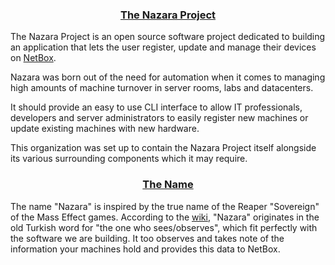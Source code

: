 <div align="center">
<h3 style="text-decoration:underline">The Nazara Project</h3>
</div>

The Nazara Project is an open source software project dedicated to building an application that lets the user register, update and manage their devices on [NetBox](https://github.com/netbox-community/netbox).

Nazara was born out of the need for automation when it comes to managing high amounts of machine turnover in server rooms, labs and datacenters.

It should provide an easy to use CLI interface to allow IT professionals, developers and server administrators to easily register new machines or update existing machines with new hardware.

This organization was set up to contain the Nazara Project itself alongside its various surrounding components which it may require.


<div align="center">
<h3 style="text-decoration:underline">The Name</h3>
</div>

The name "Nazara" is inspired by the true name of the Reaper "Sovereign" of the Mass Effect games.
According to the [wiki](https://masseffect.fandom.com/wiki/Sovereign), "Nazara" originates in the old Turkish word for "the one who sees/observes", which fit perfectly with the software we are building. It too observes and takes note of the information your machines hold and provides this data to NetBox.
